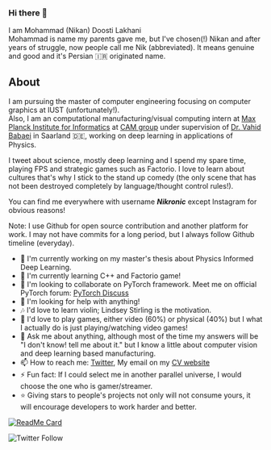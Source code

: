 ### Hi there 👋
I am Mohammad (Nikan) Doosti Lakhani<br>
Mohammad is name my parents gave me, but I've chosen(!) Nikan and after years of struggle, now people call me Nik (abbreviated). It means genuine and good and it's Persian :iran: originated name.

## About
I am pursuing the master of computer engineering focusing on computer graphics at IUST (unfortunately!). <br>
Also, I am an computational manufacturing/visual computing intern at [Max Planck Institute for Informatics](mpi-inf.mpg.de) at [CAM group](http://cam.mpi-inf.mpg.de/) under supervision of [Dr. Vahid Babaei](http://cam.mpi-inf.mpg.de/?view=people_vahid) in Saarland :de:, working on deep learning in applications of Physics.<br>

I tweet about science, mostly deep learning and I spend my spare time, playing FPS and strategic games such as Factorio. I love to learn about cultures that's why I stick to the stand up comedy (the only scene that has not been destroyed completely by language/thought control rules!).<br>

You can find me everywhere with username _**Nikronic**_ except Instagram for obvious reasons!

Note: I use Github for open source contribution and another platform for work. I may not have commits for a long period, but I always follow Github timeline (everyday).

- 🔭 I'm currently working on my master's thesis about Physics Informed Deep Learning.
- 🌱 I'm currently learning C++ and Factorio game!
- 👯 I'm looking to collaborate on PyTorch framework. Meet me on official PyTorch forum: [PyTorch Discuss](https://discuss.pytorch.org/u/nikronic/summary)
- 🤔 I'm looking for help with anything!
- 🎶 I'd love to learn violin; Lindsey Stirling is the motivation.
- 💓 I'd love to play games, either video (60%) or physical (40%) but I what I actually do is just playing/watching video games!
- 💬 Ask me about anything, although most of the time my answers will be "I don't know! tell me about it." but I know a little about computer vision and deep learning based manufacturing.
- 📫 How to reach me: [Twitter](https://twitter.com/NIkronic), My email on my [CV website](https://nikronic.github.io)
- ⚡ Fun fact: If I could select me in another parallel universe, I would choose the one who is gamer/streamer.
- ⭐ Giving stars to people's projects not only will not consume yours, it will encourage developers to work harder and better. 

[![ReadMe Card](https://github-readme-stats.vercel.app/api?username=Nikronic&theme=prussian&show_icons=true)](https://github.com/Nikronic)

![Twitter Follow](https://img.shields.io/twitter/follow/Nikronic?style=social)
